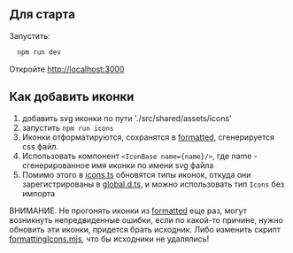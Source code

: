 ## Для старта

Запустить:

```bash
  npm run dev
```

Откройте [http://localhost:3000](http://localhost:3000)

## Как добавить иконки

1. добавить svg иконки по пути './src/shared/assets/icons'
2. запустить `npm run icons`
3. Иконки отформатируются, сохранятся в [formatted](src/shared/assets/icons/formatted), сгенерируется css файл.
4. Использовать компонент `<IconBase name={name}/>`, где name - сгенерированное имя иконки по имени svg файла
5. Помимо этого в [icons.ts](src/shared/types/icons.ts) обновятся типы иконок, откуда они зарегистрированы в [global.d.ts](global.d.ts), и можно использовать тип `Icons` без импорта

ВНИМАНИЕ. Не прогонять иконки из [formatted](src/shared/assets/icons/formatted) еще раз, могут возникнуть непредвиденные ошибки, если по какой-то причине, нужно обновить эти иконки, придется брать исходник. Либо изменить скрипт [formattingIcons.mjs](scripts/formattingIcons.mjs), что бы исходники не удалялись!
